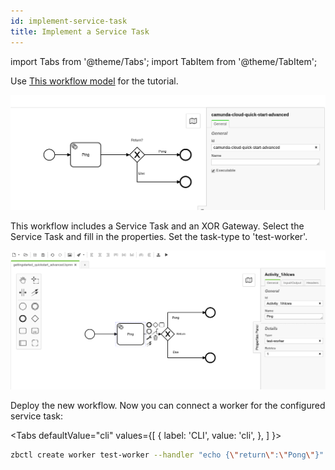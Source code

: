 ```yaml
---
id: implement-service-task
title: Implement a Service Task
---
```


import Tabs from '@theme/Tabs';
import TabItem from '@theme/TabItem';

Use [This workflow model](./bpmn/gettingstarted_quickstart_advanced.bpmn) for the tutorial.

![processId](./img/zeebe-modeler-advanced-process-id.png)

This workflow includes a Service Task and an XOR Gateway. Select the Service Task and fill in the properties. Set the task-type to 'test-worker'.

![workflow](./img/zeebe-modeler-advanced.png)

Deploy the new workflow. Now you can connect a worker for the configured service task:

<Tabs
defaultValue="cli"
values={[
{ label: 'CLI', value: 'cli', },
]
}>

<TabItem value="cli">

```bash
zbctl create worker test-worker --handler "echo {\"return\":\"Pong\"}"
```

</TabItem>

</Tabs>
